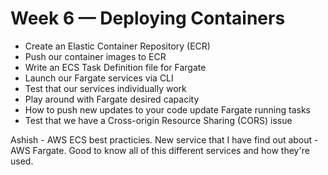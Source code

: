 # Week 6 — Deploying Containers

* Create an Elastic Container Repository (ECR) 
* Push our container images to ECR
* Write an ECS Task Definition file for Fargate
* Launch our Fargate services via CLI
* Test that our services individually work
* Play around with Fargate desired capacity
* How to push new updates to your code update Fargate running tasks
* Test that we have a Cross-origin Resource Sharing (CORS) issue

Ashish - AWS ECS best practicies.
New service that I have find out about - AWS Fargate. 
Good to know all of this different services and how they're used.